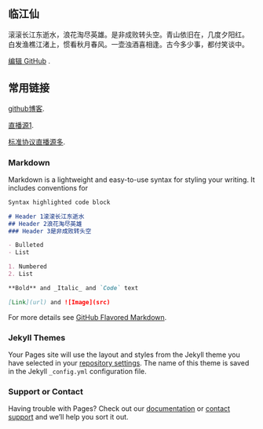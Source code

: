 ## 临江仙
滚滚长江东逝水，浪花淘尽英雄。是非成败转头空。青山依旧在，几度夕阳红。
白发渔樵江渚上，惯看秋月春风。一壶浊酒喜相逢。古今多少事，都付笑谈中。

[编辑 GitHub](https://github.com/1734320/1734320.github.io/edit/master/README.md) .


## 常用链接
[github博客](https://1734320.github.io/).

[直播源1](https://1734320.github.io/tva.txt).

[标准协议直播源多](https://github.com/SPX372928/MyIPTV).

### Markdown

Markdown is a lightweight and easy-to-use syntax for styling your writing. It includes conventions for

```markdown
Syntax highlighted code block

# Header 1滚滚长江东逝水
## Header 2浪花淘尽英雄
### Header 3是非成败转头空

- Bulleted
- List

1. Numbered
2. List

**Bold** and _Italic_ and `Code` text

[Link](url) and ![Image](src)
```

For more details see [GitHub Flavored Markdown](https://guides.github.com/features/mastering-markdown/).

### Jekyll Themes

Your Pages site will use the layout and styles from the Jekyll theme you have selected in your [repository settings](https://github.com/1734320/1734320.github.io/settings). The name of this theme is saved in the Jekyll `_config.yml` configuration file.

### Support or Contact

Having trouble with Pages? Check out our [documentation](https://help.github.com/categories/github-pages-basics/) or [contact support](https://github.com/contact) and we’ll help you sort it out.
